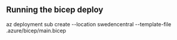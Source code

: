 ## Running the bicep deploy

az deployment sub create --location swedencentral --template-file .azure/bicep/main.bicep
